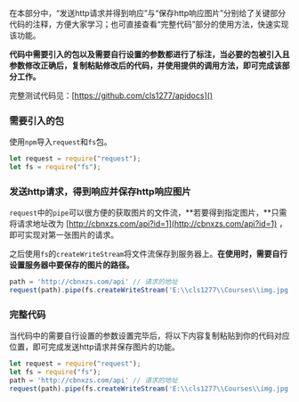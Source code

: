 在本部分中，“发送http请求并得到响应”与“保存http响应图片”分别给了关键部分代码的注释，方便大家学习；也可直接查看“完整代码”部分的使用方法，快速实现该功能。

**代码中需要引入的包以及需要自行设置的参数都进行了标注，当必要的包被引入且参数修改正确后，复制粘贴修改后的代码，并使用提供的调用方法，即可完成该部分工作。**

完整测试代码见：[https://github.com/cls1277/apidocs]()

### 需要引入的包

使用```npm```导入```request```和```fs```包。

```javascript
let request = require("request");
let fs = require("fs");
```

### 发送http请求，得到响应并保存http响应图片

```request```中的```pipe```可以很方便的获取图片的文件流，**若要得到指定图片，**只需将请求地址改为 [http://cbnxzs.com/api?id=1](http://cbnxzs.com/api?id=1) ，即可实现对第一张图片的请求。

之后使用```fs```的```createWriteStream```将文件流保存到服务器上。**在使用时，需要自行设置服务器中要保存的图片的路径。**

```javascript
path = 'http://cbnxzs.com/api' // 请求的地址
request(path).pipe(fs.createWriteStream('E:\\cls1277\\Courses\\img.jpg')) //  获取图片的文件流并输出到服务器的指定路径（需要自行设置）
```

### 完整代码

当代码中的需要自行设置的参数设置完毕后，将以下内容复制粘贴到你的代码对应位置，即可完成发送http请求并保存图片的功能。

```javascript
let request = require("request");
let fs = require("fs");
path = 'http://cbnxzs.com/api' // 请求的地址
request(path).pipe(fs.createWriteStream('E:\\cls1277\\Courses\\img.jpg')) //  获取图片的文件流并输出到服务器的指定路径（需要自行设置）
```


